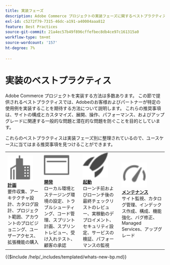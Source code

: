 ```yaml
---
title: 実装フェーズ
description: Adobe Commerce プロジェクトの実装フェーズに関するベストプラクティスについて説明します。
exl-id: c5272f79-7315-46dc-a191-a40004aaa812
feature: Best Practices
source-git-commit: 21a4ec57b49f896cffefbec8db4ce97c161315a0
workflow-type: tm+mt
source-wordcount: '157'
ht-degree: 7%

---
```


# 実装のベストプラクティス

Adobe Commerce プロジェクトを実装する方法は多数あります。 この節で提供されるベストプラクティスでは、Adobeのお客様およびパートナーが特定の使用例を実装することを期待する方法について説明します。 これらの推奨事項は、サイトの構成とカスタマイズ、展開、操作、パフォーマンス、およびアップグレードに関連する一般的な問題と潜在的な問題を防ぐことを目的としています。

これらのベストプラクティスは実装フェーズ別に整理されているので、ユースケースに当てはまる推奨事項を見つけることができます。

<table style="table-layout:fixed">
<tr>
  <td>
    <a href="planning/overview.md">
    <img alt="計画" src="../../assets/icons/enterprise.svg" width="80" height="80"/>
    </a>
    <div>
    <a href="planning/overview.md"><strong> 計画 </strong></a>
    </div>
    要件収集、アーキテクチャ設計、カタログ設計、プロジェクト範囲、アカウントのプロビジョニング、ユーザーアクセス、拡張機能の購入
    <br>
  </td>
  <td>
    <a href="development/overview.md">
      <img alt="開発" src="../../assets/icons/page-rule.svg" width="80" height="80">
    </a>
    <div>
    <a href="development/overview.md"><strong> 開発 </strong></a>
    </div>
    ローカル環境とステージング環境の設定、トラブルシューティング、コード管理、スプリント計画、スプリントレビュー、受け入れテスト、顧客の承認
    <br>
  </td>
  <td>
    <a href="launch/overview.md">
      <img alt="ローンチ" src="../../assets/icons/launch.svg" width="80" height="80">
    </a>
    <div>
    <a href="launch/overview.md"><strong> 起動 </strong></a>
    </div>
    ローンチ前およびローンチ後の最終チェックリストのレビュー、実稼動のデプロイメント、セキュリティ設定、サービスの検証、パフォーマンスの監視  
    <br>
  </td>
  <td>
    <a href="maintenance/overview.md">
      <img alt="保守" src="../../assets/icons/gauge.svg" width="80" height="80">
    </a>
    <div>
    <a href="maintenance/overview.md"><strong> メンテナンス </strong></a>
    </div>
    サイト監視、カタログ管理、インデックス作成、構成、機能強化、バグ修正、Managed Services、アップグレード   
    <br>
  </td>
</tr>
</table>

{{$include /help/_includes/templated/whats-new-bp.md}}

<!-- Last updated from includes: 2025-09-04 11:19:10 -->
